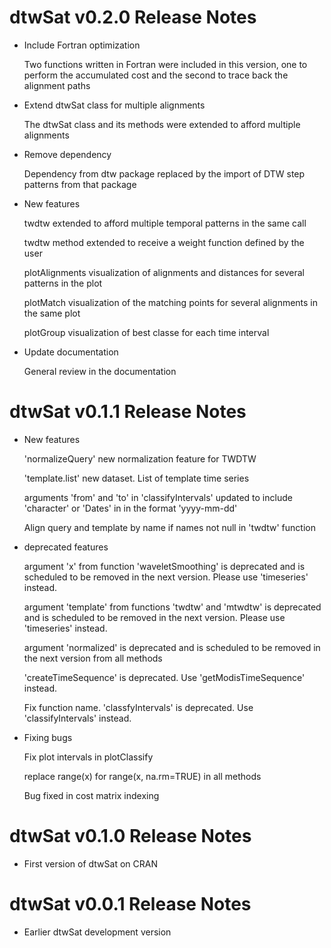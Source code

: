 # dtwSat v0.2.0 Release Notes


* Include Fortran optimization 
  
  Two functions written in Fortran were included in this version, one to perform the accumulated cost and the second to trace back the alignment paths

* Extend dtwSat class for multiple alignments 

  The dtwSat class and its methods were extended to afford multiple alignments 

* Remove dependency 

  Dependency from dtw package replaced by the import of DTW step patterns from that package 

* New features

  twdtw extended to afford multiple temporal patterns in the same call
  
  twdtw method extended to receive a weight function defined by the user
  
  plotAlignments visualization of alignments and distances for several patterns in the plot 
  
  plotMatch visualization of the matching points for several alignments in the same plot 
  
  plotGroup visualization of best classe for each time interval  

* Update documentation
 
  General review in the documentation


# dtwSat v0.1.1 Release Notes

* New features
  
  'normalizeQuery' new normalization feature for TWDTW
  
  'template.list' new dataset. List of template time series  
  
  arguments 'from' and 'to' in 'classifyIntervals' updated to include 'character' or 'Dates' in in the format 'yyyy-mm-dd'
  
    Align query and template by name if names not null in 'twdtw' function

* deprecated features
  
    argument 'x' from function 'waveletSmoothing' is deprecated and is scheduled to be removed in the next version. Please use 'timeseries' instead.
      
    argument 'template' from functions 'twdtw' and 'mtwdtw' is deprecated and is scheduled to be removed in the next version. Please use 'timeseries' instead.
  
  argument 'normalized' is deprecated and is scheduled to be removed in the next version from all methods 
  
  'createTimeSequence' is deprecated. Use 'getModisTimeSequence' instead.
  
  Fix function name. 'classfyIntervals' is deprecated. Use 'classifyIntervals' instead.

* Fixing bugs
 
  Fix plot intervals in plotClassify
  
  replace range(x) for range(x, na.rm=TRUE) in all methods 
  
  Bug fixed in cost matrix indexing 

  
# dtwSat v0.1.0 Release Notes

* First version of dtwSat on CRAN

# dtwSat v0.0.1 Release Notes

* Earlier dtwSat development version
